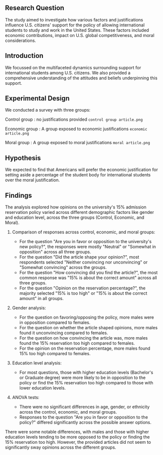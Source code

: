 ## Research Question
The study aimed to investigate how various factors and justifications influence U.S. citizens' support for the policy of allowing international students to study and work in the United States. These factors included economic contributions, impact on U.S. global competitiveness, and moral considerations.

## Introduction
We focussed on the multifaceted dynamics surrounding support for international students among U.S. citizens. We also provided a comprehensive understanding of the attitudes and beliefs underpinning this support.

## Experimental Design
We conducted a survey with three groups:

Control group : no justifications provided `control group article.png`

Economic group : A group exposed to economic justifications `economic article.png`

Moral group : A group exposed to moral justifications `moral article.png`

## Hypothesis
We expected to find that Americans will prefer the economic justification for setting aside a percentage of the student body for international students over the moral justification.

## Findings
The analysis explored how opinions on the university's 15% admission reservation policy varied across different demographic factors like gender and education level, across the three groups (Control, Economic, and Moral). 

1. Comparison of responses across control, economic, and moral groups:
   - For the question "Are you in favor or opposition to the university's new policy?", the responses were mostly "Neutral" or "Somewhat in opposition" across all three groups.
   - For the question "Did the article shape your opinion?", most respondents selected "Neither convincing nor unconvincing" or "Somewhat convincing" across the groups.
   - For the question "How convincing did you find the article?", the most common response was "15% is about the correct amount" across all three groups.
   - For the question "Opinion on the reservation percentage?", the majority selected "15% is too high" or "15% is about the correct amount" in all groups.

2. Gender analysis:
   - For the question on favoring/opposing the policy, more males were in opposition compared to females.
   - For the question on whether the article shaped opinions, more males found it unconvincing compared to females.
   - For the question on how convincing the article was, more males found the 15% reservation too high compared to females.
   - For the opinion on the reservation percentage, more males found 15% too high compared to females.

3. Education level analysis:
   - For most questions, those with higher education levels (Bachelor's or Graduate degree) were more likely to be in opposition to the policy or find the 15% reservation too high compared to those with lower education levels.

4. ANOVA tests:
   - There were no significant differences in age, gender, or ethnicity across the control, economic, and moral groups.
   - Responses to the question "Are you in favor or opposition to the policy?" differed significantly across the possible answer options.

There were some notable differences, with males and those with higher education levels tending to be more opposed to the policy or finding the 15% reservation too high. However, the provided articles did not seem to significantly sway opinions across the different groups.
